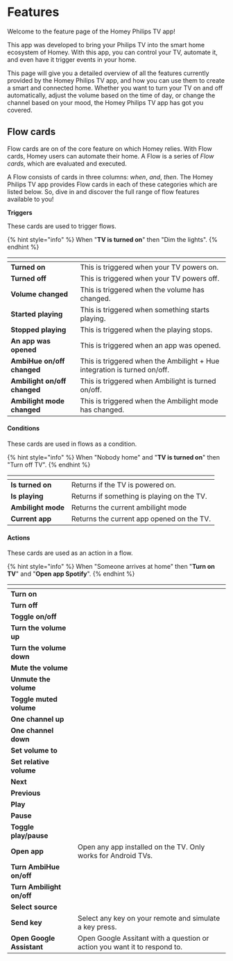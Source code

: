 # Features

Welcome to the feature page of the Homey Philips TV app!&#x20;

This app was developed to bring your Philips TV into the smart home ecosystem of Homey. With this app, you can control your TV, automate it, and even have it trigger events in your home.&#x20;

This page will give you a detailed overview of all the features currently provided by the Homey Philips TV app, and how you can use them to create a smart and connected home. Whether you want to turn your TV on and off automatically, adjust the volume based on the time of day, or change the channel based on your mood, the Homey Philips TV app has got you covered.

## Flow cards

Flow cards are on of the core feature on which Homey relies. With Flow cards, Homey users can automate their home. A Flow is a series of _Flow cards_, which are evaluated and executed.&#x20;

A Flow consists of cards in three columns: _when_, _and_, _then_. The Homey Philips TV app provides Flow cards in each of these categories which are listed below. So, dive in and discover the full range of flow features available to you!

**Triggers**

These cards are used to trigger flows.

{% hint style="info" %}
When "**TV is turned on**" then "Dim the lights".
{% endhint %}

<table data-view="cards"><thead><tr><th></th><th></th></tr></thead><tbody><tr><td><strong>Turned on</strong></td><td>This is triggered when your TV powers on.</td></tr><tr><td><strong>Turned off</strong></td><td>This is triggered when your TV powers off.</td></tr><tr><td><strong>Volume changed</strong></td><td>This is triggered when the volume has changed.</td></tr><tr><td><strong>Started playing</strong></td><td>This is triggered when something starts playing.</td></tr><tr><td><strong>Stopped playing</strong></td><td>This is triggered when the playing stops.</td></tr><tr><td><strong>An app was opened</strong></td><td>This is triggered when an app was opened.</td></tr><tr><td><strong>AmbiHue on/off changed</strong></td><td>This is triggered when the Ambilight + Hue integration is turned on/off.</td></tr><tr><td><strong>Ambilight on/off changed</strong></td><td>This is triggered when Ambilight is turned on/off.</td></tr><tr><td><strong>Ambilight mode changed</strong></td><td>This is triggered when the Ambilight mode has changed.</td></tr></tbody></table>

#### Conditions

These cards are used in flows as a condition.

{% hint style="info" %}
When "Nobody home" and "**TV is turned on**" then "Turn off TV".
{% endhint %}

<table data-view="cards"><thead><tr><th></th><th></th></tr></thead><tbody><tr><td><strong>Is turned on</strong></td><td>Returns if the TV is powered on.</td></tr><tr><td><strong>Is playing</strong></td><td>Returns if something is playing on the TV.</td></tr><tr><td><strong>Ambilight mode</strong></td><td>Returns the current ambilight mode</td></tr><tr><td><strong>Current app</strong></td><td>Returns the current app opened on the TV.</td></tr></tbody></table>

#### Actions

These cards are used as an action in a flow.

{% hint style="info" %}
When "Someone arrives at home" then "**Turn on TV**" and "**Open app Spotify**".
{% endhint %}

<table data-view="cards"><thead><tr><th></th><th></th></tr></thead><tbody><tr><td><strong>Turn on</strong></td><td></td></tr><tr><td><strong>Turn off</strong></td><td></td></tr><tr><td><strong>Toggle on/off</strong></td><td></td></tr><tr><td><strong>Turn the volume up</strong></td><td></td></tr><tr><td><strong>Turn the volume down</strong></td><td></td></tr><tr><td><strong>Mute the volume</strong></td><td></td></tr><tr><td><strong>Unmute the volume</strong></td><td></td></tr><tr><td><strong>Toggle muted volume</strong></td><td></td></tr><tr><td><strong>One channel up</strong></td><td></td></tr><tr><td><strong>One channel down</strong></td><td></td></tr><tr><td><strong>Set volume to</strong></td><td></td></tr><tr><td><strong>Set relative volume</strong></td><td></td></tr><tr><td><strong>Next</strong></td><td></td></tr><tr><td><strong>Previous</strong></td><td></td></tr><tr><td><strong>Play</strong></td><td></td></tr><tr><td><strong>Pause</strong></td><td></td></tr><tr><td><strong>Toggle play/pause</strong></td><td></td></tr><tr><td><strong>Open app</strong></td><td>Open any app installed on the TV. Only works for Android TVs.</td></tr><tr><td><strong>Turn AmbiHue on/off</strong></td><td></td></tr><tr><td><strong>Turn Ambilight on/off</strong></td><td></td></tr><tr><td><strong>Select source</strong></td><td></td></tr><tr><td><strong>Send key</strong></td><td>Select any key on your remote and simulate a key press.</td></tr><tr><td><strong>Open Google Assistant</strong></td><td>Open Google Assitant with a question or action you want it to respond to.</td></tr></tbody></table>

